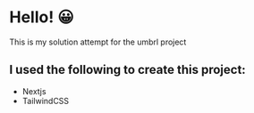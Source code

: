 # Hello! 😀

This is my solution attempt for the umbrl project

## I used the following to create this project:

- Nextjs
- TailwindCSS
